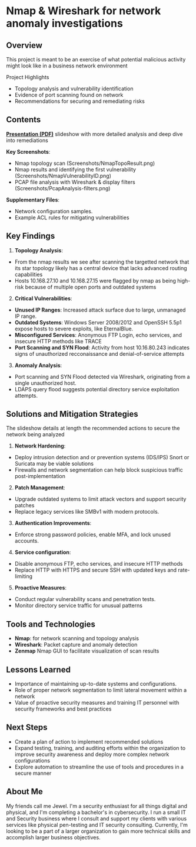 # Nmap & Wireshark for network anomaly investigations

## Overview
This project is meant to be an exercise of what potential malicious activity might look like in a business network environment

Project Highlights
- Topology analysis and vulnerability identification
- Evidence of port scanning found on network
- Recommendations for securing and remediating risks

## Contents
**[Presentation (PDF)](Project1.pdf)** slideshow with more detailed analysis and deep dive into remediations

**Key Screenshots**:
- Nmap topology scan (Screenshots/NmapTopoResult.png)
- Nmap results and identifying the first vulnerability (Screenshots/NmapVulnerabilityID.png)
- PCAP file analysis with Wireshark & display filters (Screenshots/PcapAnalysis-filters.png)

**Supplementary Files**:
  - Network configuration samples.
  - Example ACL rules for mitigating vulnerabilities

 ## Key Findings
 1. **Topology Analysis**:
 - From the nmap results we see after scanning the targetted network that its star topology likely has a central device that lacks advanced routing capabilities
 - Hosts 10.168.27.10 and 10.168.27.15 were flagged by nmap as being high-risk because of multiple open ports and outdated systems

2. **Critical Vulnerabilities**:
- **Unused IP Ranges**: Increased attack surface due to large, unmanaged IP range.
- **Outdated Systems**: Windows Server 2008/2012 and OpenSSH 5.5p1 expose hosts to severe exploits, like EternalBlue.
- **Misconfigured Services**: Anonymous FTP Login, echo services, and insecure HTTP methods like TRACE
- **Port Scanning and SYN Flood**: Activity from host 10.16.80.243 indicates signs of unauthorized recconaissance and denial-of-service attempts

3. **Anomaly Analysis**:
- Port scanning and SYN Flood detected via Wireshark, originating from a single unauthorized host.
- LDAPS query flood suggests potential directory service exploitation attempts.

## Solutions and Mitigation Strategies
The slideshow details at length the recommended actions to secure the network being analyzed
1. **Network Hardening**:
- Deploy intrusion detection and or prevention systems (IDS/IPS) Snort or Suricata may be viable solutions
- Firewalls and network segmentation can help block suspicious traffic post-implementation

2. **Patch Management**:
- Upgrade outdated systems to limit attack vectors and support security patches
- Replace legacy services like SMBv1 with modern protocols.

3. **Authentication Improvements**:
- Enforce strong password policies, enable MFA, and lock unused accounts.

4. **Service configuration**:
- Disable anonymous FTP, echo services, and insecure HTTP methods
- Replace HTTP with HTTPS and secure SSH with updated keys and rate-limiting
  
5. **Proactive Measures**:
- Conduct regular vulnerability scans and penetration tests.
- Monitor directory service traffic for unusual patterns

## Tools and Technologies
- **Nmap**: for network scanning and topology analysis
- **Wireshark**: Packet capture and anomaly detection
- **Zenmap** Nmap GUI to facilitate visualization of scan results

## Lessons Learned
- Importance of maintaining up-to-date systems and configurations.
- Role of proper network segmentation to limit lateral movement within a network
- Value of proactive security measures and training IT personnel with security frameworks and best practices

## Next Steps
- Create a plan of action to implement recommended solutions
- Expand testing, training, and auditing efforts within the organization to improve security awareness and deploy more complex network configurations
- Explore automation to streamline the use of tools and procedures in a secure manner

## About Me
My friends call me Jewel. I'm a security enthusiast for all things digital and physical, and I'm completing a bachelor's in cybersecurity.
I run a small IT and Security business where I consult and support my clients with various services like physical pen-testing and IT security consulting.
Currently, I'm looking to be a part of a larger organization to gain more technical skills and accomplish larger business objectives.
